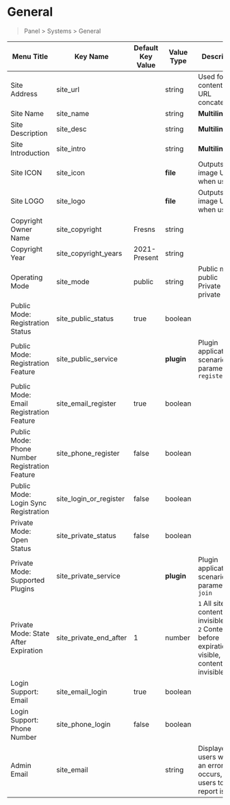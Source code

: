 # General

> Panel > Systems > General

| Menu Title | Key Name | Default Key Value | Value Type | Description |
| --- | --- | --- | --- | --- |
| Site Address | site_url |  | string | Used for content Web URL concatenation |
| Site Name | site_name |  | string | **Multilingual** |
| Site Description | site_desc |  | string | **Multilingual** |
| Site Introduction | site_intro |  | string | **Multilingual** |
| Site ICON | site_icon |  | **file** | Outputs image URL when used |
| Site LOGO | site_logo |  | **file** | Outputs image URL when used |
| Copyright Owner Name | site_copyright | Fresns | string |  |
| Copyright Year | site_copyright_years | 2021-Present | string |  |
| Operating Mode | site_mode | public | string | Public mode public<br>Private mode private |
| Public Mode: Registration Status | site_public_status | true | boolean |  |
| Public Mode: Registration Feature | site_public_service |  | **plugin** | Plugin application scenario parameter `register` |
| Public Mode: Email Registration Feature | site_email_register | true | boolean |  |
| Public Mode: Phone Number Registration Feature | site_phone_register | false | boolean |  |
| Public Mode: Login Sync Registration | site_login_or_register | false | boolean |  |
| Private Mode: Open Status | site_private_status | false | boolean |  |
| Private Mode: Supported Plugins | site_private_service |  | **plugin** | Plugin application scenario parameter `join` |
| Private Mode: State After Expiration | site_private_end_after | 1 | number | `1` All site content is invisible<br>`2` Content before expiration is visible, new content is invisible |
| Login Support: Email | site_email_login | true | boolean |  |
| Login Support: Phone Number | site_phone_login | false | boolean |  |
| Admin Email | site_email |  | string | Displayed to users when an error occurs, for users to report issues. |
